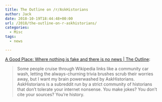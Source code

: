 ```yaml
---
title: The Outline on /r/AskHistorians
author: Jack
date: 2018-10-19T18:44:48+00:00
url: /2018/the-outline-on-r-askhistorians/
categories:
  - Misc
tags:
  - news

---
```

[A Good Place: Where nothing is fake and there is no news | The Outline][1]:

> Some people cruise through Wikipedia links like a community car wash, letting the always-churning trivia brushes scrub their worries away, but I want my brain powerwashed by AskHistorians. AskHistorians is a subreddit run by a strict community of historians that don’t tolerate your internet nonsense. You make jokes? You don’t cite your sources? You’re history.

 [1]: https://theoutline.com/post/6428/a-good-place-where-nothing-is-fake-and-there-is-no-news?zd=1&zi=6qz7pavq